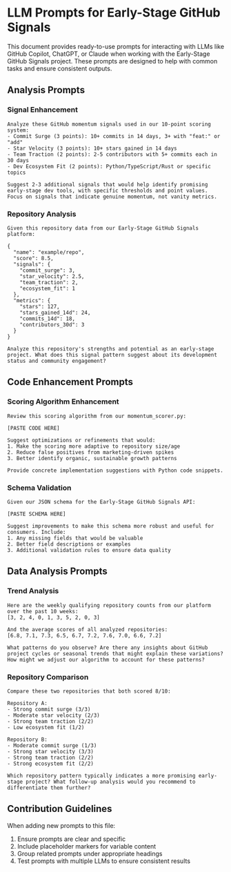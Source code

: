 # LLM Prompts for Early-Stage GitHub Signals

This document provides ready-to-use prompts for interacting with LLMs like GitHub Copilot, ChatGPT, or Claude when working with the Early-Stage GitHub Signals project. These prompts are designed to help with common tasks and ensure consistent outputs.

## Analysis Prompts

### Signal Enhancement

```
Analyze these GitHub momentum signals used in our 10-point scoring system:
- Commit Surge (3 points): 10+ commits in 14 days, 3+ with "feat:" or "add" 
- Star Velocity (3 points): 10+ stars gained in 14 days
- Team Traction (2 points): 2-5 contributors with 5+ commits each in 30 days
- Dev Ecosystem Fit (2 points): Python/TypeScript/Rust or specific topics

Suggest 2-3 additional signals that would help identify promising early-stage dev tools, with specific thresholds and point values. Focus on signals that indicate genuine momentum, not vanity metrics.
```

### Repository Analysis

```
Given this repository data from our Early-Stage GitHub Signals platform:

{
  "name": "example/repo",
  "score": 8.5,
  "signals": {
    "commit_surge": 3,
    "star_velocity": 2.5,
    "team_traction": 2,
    "ecosystem_fit": 1
  },
  "metrics": {
    "stars": 127,
    "stars_gained_14d": 24,
    "commits_14d": 18,
    "contributors_30d": 3
  }
}

Analyze this repository's strengths and potential as an early-stage project. What does this signal pattern suggest about its development status and community engagement?
```

## Code Enhancement Prompts

### Scoring Algorithm Enhancement

```
Review this scoring algorithm from our momentum_scorer.py:

[PASTE CODE HERE]

Suggest optimizations or refinements that would:
1. Make the scoring more adaptive to repository size/age
2. Reduce false positives from marketing-driven spikes
3. Better identify organic, sustainable growth patterns

Provide concrete implementation suggestions with Python code snippets.
```

### Schema Validation

```
Given our JSON schema for the Early-Stage GitHub Signals API:

[PASTE SCHEMA HERE]

Suggest improvements to make this schema more robust and useful for consumers. Include:
1. Any missing fields that would be valuable
2. Better field descriptions or examples
3. Additional validation rules to ensure data quality
```

## Data Analysis Prompts

### Trend Analysis

```
Here are the weekly qualifying repository counts from our platform over the past 10 weeks:
[3, 2, 4, 0, 1, 3, 5, 2, 0, 3]

And the average scores of all analyzed repositories:
[6.8, 7.1, 7.3, 6.5, 6.7, 7.2, 7.6, 7.0, 6.6, 7.2]

What patterns do you observe? Are there any insights about GitHub project cycles or seasonal trends that might explain these variations? How might we adjust our algorithm to account for these patterns?
```

### Repository Comparison

```
Compare these two repositories that both scored 8/10:

Repository A:
- Strong commit surge (3/3)
- Moderate star velocity (2/3)
- Strong team traction (2/2)
- Low ecosystem fit (1/2)

Repository B:
- Moderate commit surge (1/3)
- Strong star velocity (3/3)
- Strong team traction (2/2)
- Strong ecosystem fit (2/2)

Which repository pattern typically indicates a more promising early-stage project? What follow-up analysis would you recommend to differentiate them further?
```

## Contribution Guidelines

When adding new prompts to this file:

1. Ensure prompts are clear and specific
2. Include placeholder markers for variable content
3. Group related prompts under appropriate headings
4. Test prompts with multiple LLMs to ensure consistent results
